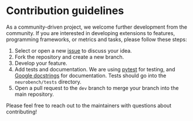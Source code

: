 # Contribution guidelines

As a community-driven project, we welcome further development from the community. If you are interested in developing extensions to features, programming frameworks, or metrics and tasks, please follow these steps:

1. Select or open a new [issue](https://github.com/NeuroBench/algorithms_benchmarks/issues) to discuss your idea.
2. Fork the repository and create a new branch.
3. Develop your feature.
4. Add tests and documentation. We are using [pytest](https://docs.pytest.org/en/stable/) for testing, and [Google docstrings](https://sphinxcontrib-napoleon.readthedocs.io/en/latest/example_google.html) for documentation. Tests should go into the `neurobench/tests` directory.
5. Open a pull request to the `dev` branch to merge your branch into the main repository.

Please feel free to reach out to the maintainers with questions about contributing!
